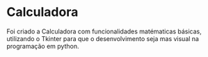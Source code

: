 # Calculadora
Foi criado a Calculadora com funcionalidades matématicas básicas, utilizando o Tkinter para que o desenvolvimento seja mas visual na programação em python.

